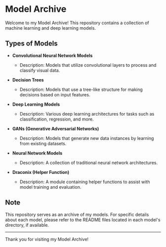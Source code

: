 # Model Archive

Welcome to my Model Archive! This repository contains a collection of machine learning and deep learning models.
## Types of Models

- **Convolutional Neural Network Models**
  - Description: Models that utilize convolutional layers to process and classify visual data.

- **Decision Trees**
  - Description: Models that use a tree-like structure for making decisions based on input features.

- **Deep Learning Models**
  - Description: Various deep learning architectures for tasks such as classification, regression, and more.

- **GANs (Generative Adversarial Networks)**
  - Description: Models that generate new data instances by learning from existing datasets.

- **Neural Network Models**
  - Description: A collection of traditional neural network architectures.

- **Draconix (Helper Function)**
  - Description: A module containing helper functions to assist with model training and evaluation.


## Note

This repository serves as an archive of my models. For specific details about each model, please refer to the README files located in each model's directory, if available.

---

Thank you for visiting my Model Archive!

